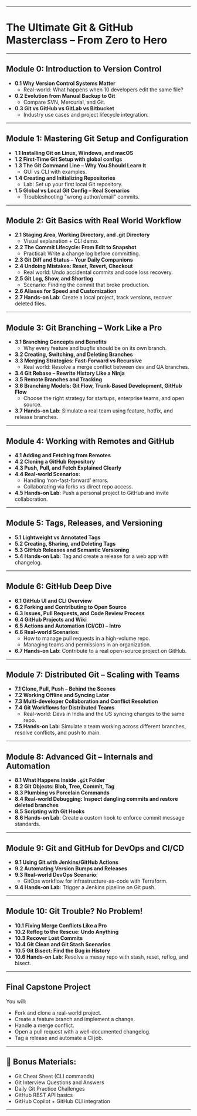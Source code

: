 
---

#  **The Ultimate Git & GitHub Masterclass – From Zero to Hero**

---

## **Module 0: Introduction to Version Control**
- **0.1 Why Version Control Systems Matter**
  - Real-world: What happens when 10 developers edit the same file?
- **0.2 Evolution from Manual Backup to Git**
  - Compare SVN, Mercurial, and Git.
- **0.3 Git vs GitHub vs GitLab vs Bitbucket**
  - Industry use cases and project lifecycle integration.

---

## **Module 1: Mastering Git Setup and Configuration**
- **1.1 Installing Git on Linux, Windows, and macOS**
- **1.2 First-Time Git Setup with global configs**
- **1.3 The Git Command Line – Why You Should Learn It**
  - GUI vs CLI with examples.
- **1.4 Creating and Initializing Repositories**
  - Lab: Set up your first local Git repository.
- **1.5 Global vs Local Git Config – Real Scenarios**
  - Troubleshooting "wrong author/email" commits.

---

## **Module 2: Git Basics with Real World Workflow**
- **2.1 Staging Area, Working Directory, and .git Directory**
  - Visual explanation + CLI demo.
- **2.2 The Commit Lifecycle: From Edit to Snapshot**
  - Practical: Write a change log before committing.
- **2.3 Git Diff and Status – Your Daily Companions**
- **2.4 Undoing Mistakes: Reset, Revert, Checkout**
  - Real world: Undo accidental commits and code loss recovery.
- **2.5 Git Log, Show, and Shortlog**
  - Scenario: Finding the commit that broke production.
- **2.6 Aliases for Speed and Customization**
- **2.7 Hands-on Lab**: Create a local project, track versions, recover deleted files.

---

## **Module 3: Git Branching – Work Like a Pro**
- **3.1 Branching Concepts and Benefits**
  - Why every feature and bugfix should be on its own branch.
- **3.2 Creating, Switching, and Deleting Branches**
- **3.3 Merging Strategies: Fast-Forward vs Recursive**
  - Real world: Resolve a merge conflict between dev and QA branches.
- **3.4 Git Rebase – Rewrite History Like a Ninja**
- **3.5 Remote Branches and Tracking**
- **3.6 Branching Models: Git Flow, Trunk-Based Development, GitHub Flow**
  - Choose the right strategy for startups, enterprise teams, and open source.
- **3.7 Hands-on Lab**: Simulate a real team using feature, hotfix, and release branches.

---

## **Module 4: Working with Remotes and GitHub**
- **4.1 Adding and Fetching from Remotes**
- **4.2 Cloning a GitHub Repository**
- **4.3 Push, Pull, and Fetch Explained Clearly**
- **4.4 Real-world Scenarios:**
  - Handling ‘non-fast-forward’ errors.
  - Collaborating via forks vs direct repo access.
- **4.5 Hands-on Lab**: Push a personal project to GitHub and invite collaboration.

---

## **Module 5: Tags, Releases, and Versioning**
- **5.1 Lightweight vs Annotated Tags**
- **5.2 Creating, Sharing, and Deleting Tags**
- **5.3 GitHub Releases and Semantic Versioning**
- **5.4 Hands-on Lab**: Tag and create a release for a web app with changelog.

---

## **Module 6: GitHub Deep Dive**
- **6.1 GitHub UI and CLI Overview**
- **6.2 Forking and Contributing to Open Source**
- **6.3 Issues, Pull Requests, and Code Review Process**
- **6.4 GitHub Projects and Wiki**
- **6.5 Actions and Automation (CI/CD) – Intro**
- **6.6 Real-world Scenarios:**
  - How to manage pull requests in a high-volume repo.
  - Managing teams and permissions in an organization.
- **6.7 Hands-on Lab**: Contribute to a real open-source project on GitHub.

---

## **Module 7: Distributed Git – Scaling with Teams**
- **7.1 Clone, Pull, Push – Behind the Scenes**
- **7.2 Working Offline and Syncing Later**
- **7.3 Multi-developer Collaboration and Conflict Resolution**
- **7.4 Git Workflows for Distributed Teams**
  - Real-world: Devs in India and the US syncing changes to the same repo.
- **7.5 Hands-on Lab**: Simulate a team working across different branches, resolve conflicts, and push to main.

---

## **Module 8: Advanced Git – Internals and Automation**
- **8.1 What Happens Inside `.git` Folder**
- **8.2 Git Objects: Blob, Tree, Commit, Tag**
- **8.3 Plumbing vs Porcelain Commands**
- **8.4 Real-world Debugging: Inspect dangling commits and restore deleted branches**
- **8.5 Scripting with Git Hooks**
- **8.6 Hands-on Lab**: Create a custom hook to enforce commit message standards.

---

## **Module 9: Git and GitHub for DevOps and CI/CD**
- **9.1 Using Git with Jenkins/GitHub Actions**
- **9.2 Automating Version Bumps and Releases**
- **9.3 Real-world DevOps Scenario**:
  - GitOps workflow for infrastructure-as-code with Terraform.
- **9.4 Hands-on Lab**: Trigger a Jenkins pipeline on Git push.

---

## **Module 10: Git Trouble? No Problem!**
- **10.1 Fixing Merge Conflicts Like a Pro**
- **10.2 Reflog to the Rescue: Undo Anything**
- **10.3 Recover Lost Commits**
- **10.4 Git Clean and Git Stash Scenarios**
- **10.5 Git Bisect: Find the Bug in History**
- **10.6 Hands-on Lab**: Resolve a messy repo with stash, reset, reflog, and bisect.

---

##  **Final Capstone Project**
You will:
- Fork and clone a real-world project.
- Create a feature branch and implement a change.
- Handle a merge conflict.
- Open a pull request with a well-documented changelog.
- Tag a release and automate a CI job.

---

## 🏁 Bonus Materials:
- Git Cheat Sheet (CLI commands)
- Git Interview Questions and Answers
- Daily Git Practice Challenges
- GitHub REST API basics
- GitHub Copilot + GitHub CLI integration

---

